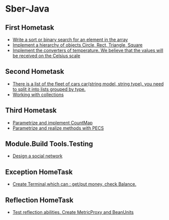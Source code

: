 # Sber-Java
## First Hometask ##
* [Write a sort or binary search for an element in the array](https://github.com/EvgeniyLifantiy/Sber-Java/tree/master/FirstTask/src/main/java/com/Algorithm)
* [Implement a hierarchy of objects Circle, Rect, Triangle, Square](https://github.com/EvgeniyLifantiy/Sber-Java/tree/master/FirstTask/src/main/java/com/Shapes)
* [Implement the converters of temperature. We believe that the values will be received on the
Celsius scale](https://github.com/EvgeniyLifantiy/Sber-Java/tree/master/FirstTask/src/main/java/com/Degrees)
## Second Hometask ##
* [There is a list of the fleet of cars car(string model, string type). you need to split it into lists grouped by type.](https://github.com/EvgeniyLifantiy/Sber-Java/tree/master/SecondTask/src/main/java/com/CarList)
* [Working with collections](https://github.com/EvgeniyLifantiy/Sber-Java/tree/master/SecondTask/src/main/java/com/Presentation)
## Third Hometask ##
* [Parametrize and implement CountMap](https://github.com/EvgeniyLifantiy/Sber-Java/tree/master/ThirdTask/src/main/java/com/CountMap)
* [Parametrize and realize methods with PECS](https://github.com/EvgeniyLifantiy/Sber-Java/tree/master/ThirdTask/src/main/java/com/PECS)
## Module.Build Tools.Testing ##
* [Design a social network](https://github.com/EvgeniyLifantiy/SocialNetwork)
## Exception HomeTask ##
* [Create Terminal,which can : get/put money, check Balance.](https://github.com/EvgeniyLifantiy/Sber-Java/tree/master/ExceptionsHT)
## Reflection HomeTask ##
* [Test reflection abilities. Create MetricProxy and BeanUnits](https://github.com/EvgeniyLifantiy/Sber-Java/tree/master/SixthHT)

